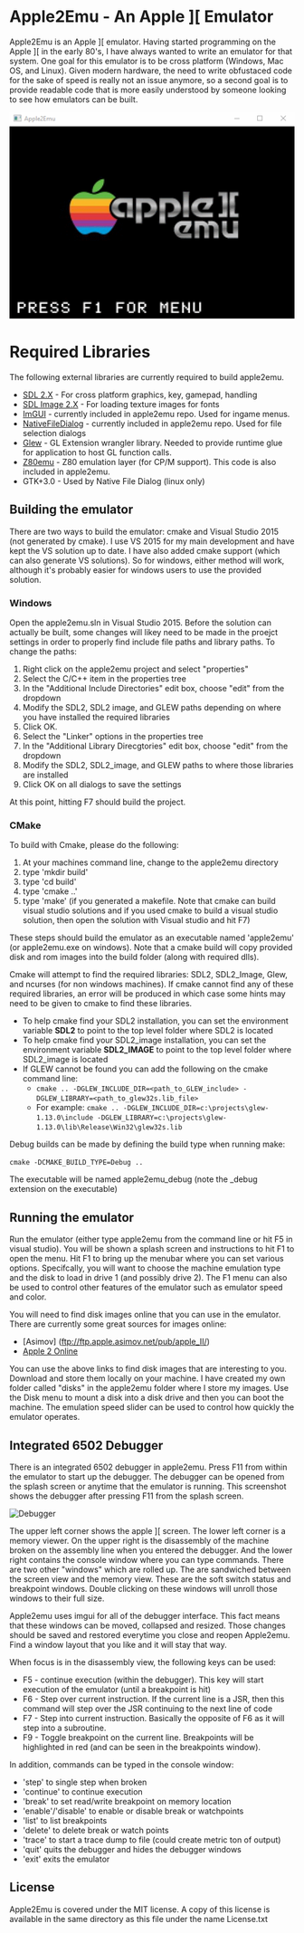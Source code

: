 # Apple2Emu - An Apple ][ Emulator

Apple2Emu is an Apple ][ emulator.  Having started programming on the Apple ][ in the early 80's, I have always wanted to write an emulator for that system.  One goal for this emulator is to be cross platform (Windows, Mac OS, and Linux).  Given modern hardware, the need to write obfustaced code for the sake of speed is really not an issue anymore, so a second goal is to provide readable code that is more easily understood by someone looking to see how emulators can be built.  

![Emulator startup](screencaps/apple2emu.gif)

# Required Libraries
The following external libraries are currently required to build apple2emu.
* [SDL 2.X](https://www.libsdl.org/) - For cross platform graphics, key, gamepad, handling
* [SDL Image 2.X](https://www.libsdl.org/projects/SDL_image/) - For loading texture images for fonts
* [ImGUI](https://github.com/ocornut/imgui) - currently included in apple2emu repo. Used for ingame menus. 
* [NativeFileDialog](https://github.com/mlabbe/nativefiledialog) - currently included in apple2emu repo.  Used for file selection dialogs
* [Glew](http://glew.sourceforge.net/) - GL Extension wrangler library.  Needed to provide runtime glue for application to host GL function calls.
* [Z80emu](https://github.com/anotherlin/z80emu) - Z80 emulation layer (for CP/M support).  This code is also included in apple2emu.
* GTK+3.0 - Used by Native File Dialog (linux only)

## Building the emulator
There are two ways to build the emulator:  cmake and Visual Studio 2015 (not generated by cmake).  I use VS 2015 for my main development and have kept the VS solution up to date.  I have also added cmake support (which can also generate VS solutions).  So for windows, either method will work, although it's probably easier for windows users to use the provided solution.

### Windows
Open the apple2emu.sln in Visual Studio 2015.  Before the solution can actually be built, some changes will likey need to be made in the proejct settings in order to properly find include file paths and library paths.  To change the paths:

1. Right click on the apple2emu project and select "properties"
2. Select the C/C++ item in the properties tree
3. In the "Additional Include Directories" edit box, choose "edit" from the dropdown
4. Modify the SDL2, SDL2 image, and GLEW paths depending on where you have installed the required libraries
5. Click OK.
6. Select the "Linker" options in the properties tree
7. In the "Additional Library Direcgtories" edit box, choose "edit" from the dropdown
8. Modify the SDL2, SDL2_image, and GLEW paths to where those libraries are installed
9. Click OK on all dialogs to save the settings

At this point, hitting F7 should build the project.

### CMake
To build with Cmake, please do the following:

1. At your machines command line, change to the apple2emu directory
2. type 'mkdir build'
3. type 'cd build'
4. type 'cmake ..'
5. type 'make' (if you generated a makefile.  Note that cmake can build visual studio solutions and if you used cmake to build a visual studio solution, then open the solution with Visual studio and hit F7)

These steps should build the emulator as an executable named 'apple2emu' (or apple2emu.exe on windows). Note that a cmake build will copy provided disk and rom images into the build folder (along with required dlls).  

Cmake will attempt to find the required libraries: SDL2, SDL2_Image, Glew, and ncurses (for non windows machines).  If cmake cannot find any of these required libraries, an error will be produced in which case some hints may need to be given to cmake to find these libraries.

* To help cmake find your SDL2 installation, you can set the environment variable **SDL2** to point to the top level folder where SDL2 is located
* To help cmake find your SDL2_image installation, you can set the environment variable **SDL2_IMAGE** to point to the top level folder where SDL2_image is located
* If GLEW cannot be found you can add the following on the cmake command line:
  * ```cmake .. -DGLEW_INCLUDE_DIR=<path_to_GLEW_include> -DGLEW_LIBRARY=<path_to_glew32s.lib_file>```
  * For example:  ```cmake .. -DGLEW_INCLUDE_DIR=c:\projects\glew-1.13.0\include -DGLEW_LIBRARY=c:\projects\glew-1.13.0\lib\Release\Win32\glew32s.lib```
  
Debug builds can be made by defining the build type when running make:

```cmake -DCMAKE_BUILD_TYPE=Debug ..```

The executable will be named apple2emu_debug (note the \_debug extension on the executable)

## Running the emulator
Run the emulator (either type apple2emu from the command line or hit F5 in visual studio).  You will be shown a splash screen and instructions to hit F1 to open the menu.  Hit F1 to bring up the menubar where you can set various options.  Specifcally, you will want to choose the machine emulation type and the disk to load in drive 1 (and possibly drive 2).  The F1 menu can also be used to control other features of the emulator such as emulator speed and color.

You will need to find disk images online that you can use in the emulator.  There are currently some great sources for images online:

* [Asimov] (ftp://ftp.apple.asimov.net/pub/apple_II/)
* [Apple 2 Online](http://apple2online.com/index.php?p=1_23_Software-Library)

You can use the above links to find disk images that are interesting to you.  Download and store them locally on your machine.  I have created my own folder called "disks" in the apple2emu folder where I store my images.  Use the Disk menu to mount a disk into a disk drive and then you can boot the machine.  The emulation speed slider can be used to control how quickly the emulator operates.  

## Integrated 6502 Debugger

There is an integrated 6502 debugger in apple2emu.  Press F11 from within the emulator to start up the debugger.  The debugger can be opened from the splash screen or anytime that the emulator is running.  This screenshot shows the debugger after pressing F11 from the splash screen.

![Debugger](screencaps/debugger.jpg)

The upper left corner shows the apple ][ screen.  The lower left corner is a memory viewer.  On the upper right is the disassembly of the machine broken on the assembly line when you entered the debugger.  And the lower right contains the console window where you can type commands.  There are two other "windows" which are rolled up.  The are sandwiched between the screen view and the memory view.  These are the soft switch status and breakpoint windows.  Double clicking on these windows will unroll those windows to their full size.

Apple2emu uses imgui for all of the debugger interface.  This fact means that these windows can be moved, collapsed and resized.  Those changes should be saved and restored everytime you close and reopen Apple2emu.  Find a window layout that you like and it will stay that way.

When focus is in the disassembly view, the following keys can be used:

* F5 - continue execution (within the debugger).  This key will start execution of the emulator (until a breakpoint is hit)
* F6 - Step over current instruction.  If the current line is a JSR, then this command will step over the JSR continuing to the next line of code
* F7 - Step into current instruction.  Basically the opposite of F6 as it will step into a subroutine.
* F9 - Toggle breakpoint on the current line.  Breakpoints will be highlighted in red (and can be seen in the breakpoints window).

In addition, commands can be typed in the console window:
* 'step' to single step when broken
* 'continue' to continue execution
* 'break'  to set read/write breakpoint on memory location
* 'enable'/'disable' to enable or disable break or watchpoints
* 'list' to list breakpoints
* 'delete' to delete break or watch points
* 'trace' to start a trace dump to file (could create metric ton of output)
* 'quit' quits the debugger and hides the debugger windows
* 'exit' exits the emulator


## License
Apple2Emu is covered under the MIT license.  A copy of this license is available in the same directory as this file under the name License.txt  

